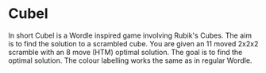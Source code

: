 # Cubel
In short Cubel is a Wordle inspired game involving Rubik's Cubes. The aim is to find the solution to a scrambled cube. You are given an 11 moved 2x2x2 scramble with an 8 move 
(HTM) optimal solution. The goal is to find the optimal solution. The colour labelling works the same as in regular Wordle.
